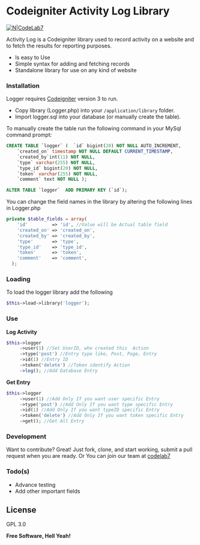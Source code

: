 # Codeigniter Activity Log Library

[![N|CodeLab7](https://avatars0.githubusercontent.com/u/39191324?s=200&v=4)](https://codelab7.com)

Activity Log is a Codeigniter library used to record activity on a website and to fetch the results for reporting purposes. 

  - Is easy to Use
  - Simple syntax for adding and fetching records
  - Standalone library for use on any kind of website

### Installation

Logger requires [Codeigniter](https://codeigniter.com) version 3 to run.

- Copy library (Logger.php) into your `/application/library` folder.
- Import logger.sql into your database (or manually create the table).

To manually create the table run the following command in your MySql command prompt:

```sql
CREATE TABLE `logger` (  `id` bigint(20) NOT NULL AUTO_INCREMENT,  
    `created_on` timestamp NOT NULL DEFAULT CURRENT_TIMESTAMP,  
    `created_by`int(11) NOT NULL,  
    `type` varchar(255) NOT NULL,  
    `type_id` bigint(20) NOT NULL,  
    `token` varchar(255) NOT NULL, 
    `comment` text NOT NULL );

ALTER TABLE `logger`  ADD PRIMARY KEY (`id`);
```

You can change the field names in the library by altering the following lines in Logger.php

```php
private $table_fields = array(
    'id'         => 'id', //Value will be Actual table field
    'created_on' => 'created_on',
    'created_by' => 'created_by',
    'type'       => 'type',
    'type_id'    => 'type_id',
    'token'      => 'token',
    'comment'    => 'comment',
  );
```

### Loading
To load the logger library add the following

```php
$this->load->library('logger');
```

### Use 
**Log Activity**
```php
$this->logger
     ->user(1) //Set UserID, who created this  Action
     ->type('post') //Entry type like, Post, Page, Entry
     ->id(1) //Entry ID
     ->token('delete') //Token identify Action
     ->log(); //Add Database Entry
```

**Get Entry**
```php
$this->logger
     ->user(1) //Add Only If you want user specific Entry
     ->type('post') //Add Only If you want type specific Entry
     ->id(1) //Add Only If you want typeID specific Entry
     ->token('delete') //Add Only If you want token specific Entry
     ->get(); //Get All Entry
```

### Development
Want to contribute? Great! Just fork, clone, and start working, submit a pull request when you are ready.
Or You can join our team at [codelab7](https://codelab7.com)

### Todo(s)

 - Advance testing
 - Add other important fields

License
----
GPL 3.0

**Free Software, Hell Yeah!**
